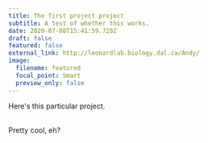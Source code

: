 ```yaml
---
title: The first project project
subtitle: A test of whether this works.
date: 2020-07-08T15:41:59.728Z
draft: false
featured: false
external_link: http://leonardlab.biology.dal.ca/Andy/
image:
  filename: featured
  focal_point: Smart
  preview_only: false
---
```

Here's this particular project.

\
Pretty cool, eh?